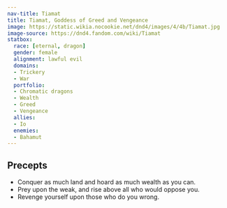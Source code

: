```yaml
---
nav-title: Tiamat
title: Tiamat, Goddess of Greed and Vengeance
image: https://static.wikia.nocookie.net/dnd4/images/4/4b/Tiamat.jpg
image-source: https://dnd4.fandom.com/wiki/Tiamat
statbox:
  race: [eternal, dragon]
  gender: female
  alignment: lawful evil
  domains:
  - Trickery
  - War
  portfolio:
  - Chromatic dragons
  - Wealth
  - Greed
  - Vengeance
  allies:
  - Io
  enemies:
  - Bahamut
---
```


## Precepts

* Conquer as much land and hoard as much wealth as you can.
* Prey upon the weak, and rise above all who would oppose you.
* Revenge yourself upon those who do you wrong.
